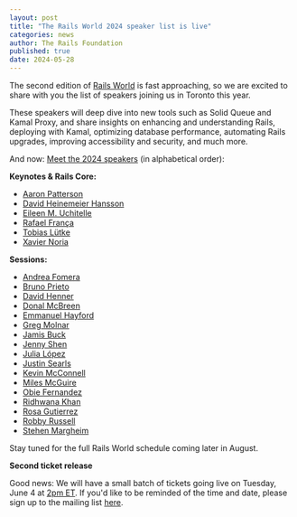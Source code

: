 ```yaml
---
layout: post
title: "The Rails World 2024 speaker list is live"
categories: news
author: The Rails Foundation
published: true
date: 2024-05-28
---
```


The second edition of [Rails World](/world/2024) is fast approaching, so we are excited to share with you the list of speakers joining us in Toronto this year.

These speakers will deep dive into new tools such as Solid Queue and Kamal Proxy, and share insights on enhancing and understanding Rails, deploying with Kamal, optimizing database performance, automating Rails upgrades, improving accessibility and security, and much more.

And now: [Meet the 2024 speakers](/world/2024/speakers) (in alphabetical order):

__Keynotes & Rails Core:__
- [Aaron Patterson](/world/2024/speakers/aaron-patterson)
- [David Heinemeier Hansson](/world/2024/speakers/david-hansson)
- [Eileen M. Uchitelle](/world/2024/speakers/eileen-uchitelle)
- [Rafael França](/world/2024/speakers/rafael-franca)
- [Tobias Lütke](/world/2024/speakers/tobias-lutke)
- [Xavier Noria](/world/2024/speakers/xavier-noria)

__Sessions:__ 
- [Andrea Fomera](/world/2024/speakers/andrea-fomera)
- [Bruno Prieto](/world/2024/speakers/bruno-prieto)
- [David Henner](/world/2024/speakers/david-henner)
- [Donal McBreen](/world/2024/speakers/donal-mcbreen)
- [Emmanuel Hayford](/world/2024/speakers/emmanuel-hayford)
- [Greg Molnar](/world/2024/speakers/greg-molnar)
- [Jamis Buck](/world/2024/speakers/jamis-buck)
- [Jenny Shen](/world/2024/speakers/jenny-shen)
- [Julia López](/world/2024/speakers/julia-lopez)
- [Justin Searls](/world/2024/speakers/justin-searls)
- [Kevin McConnell](/world/2024/speakers/kevin-mcconnell)
- [Miles McGuire](/world/2024/speakers/miles-mcguire)
- [Obie Fernandez](/world/2024/speakers/obie-fernandez)
- [Ridhwana Khan](/world/2024/speakers/ridhwana-khan)
- [Rosa Gutierrez](/world/2024/speakers/rosa-gutierrez)
- [Robby Russell](/world/2024/speakers/robby-russell)
- [Stehen Margheim](/world/2024/speakers/stephen-margheim)

Stay tuned for the full Rails World schedule coming later in August.

__Second ticket release__

Good news: We will have a small batch of tickets going live on Tuesday, June 4 at [2pm ET](https://www.worldtimebuddy.com/?qm=1&lid=2759794,5368361,6167865&h=2759794&date=2024-6-4&sln=20-20.5&hf=1). If you'd like to be reminded of the time and date, please sign up to the mailing list [here](https://scattergun.email/public/mailing_lists/dqkHv7uGVfIj5kgJ/subscribe).

